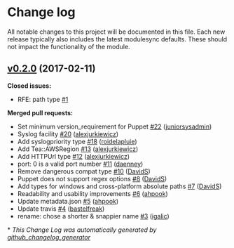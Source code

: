 # Change log

All notable changes to this project will be documented in this file.
Each new release typically also includes the latest modulesync defaults.
These should not impact the functionality of the module.

## [v0.2.0](https://github.com/voxpupuli/puppet-tea/tree/0.2.0) (2017-02-11)
**Closed issues:**

- RFE: path type [\#1](https://github.com/voxpupuli/puppet-tea/issues/1)

**Merged pull requests:**

- Set minimum version\_requirement for Puppet [\#22](https://github.com/voxpupuli/puppet-tea/pull/22) ([juniorsysadmin](https://github.com/juniorsysadmin))
- Syslog facility [\#20](https://github.com/voxpupuli/puppet-tea/pull/20) ([alexjurkiewicz](https://github.com/alexjurkiewicz))
- Add syslogpriority type [\#18](https://github.com/voxpupuli/puppet-tea/pull/18) ([roidelapluie](https://github.com/roidelapluie))
- Add Tea::AWSRegion [\#13](https://github.com/voxpupuli/puppet-tea/pull/13) ([alexjurkiewicz](https://github.com/alexjurkiewicz))
- Add HTTPUrl type [\#12](https://github.com/voxpupuli/puppet-tea/pull/12) ([alexjurkiewicz](https://github.com/alexjurkiewicz))
- port: 0 is a valid port number [\#11](https://github.com/voxpupuli/puppet-tea/pull/11) ([daenney](https://github.com/daenney))
- Remove dangerous compat type [\#10](https://github.com/voxpupuli/puppet-tea/pull/10) ([DavidS](https://github.com/DavidS))
- Puppet does not support regex options [\#8](https://github.com/voxpupuli/puppet-tea/pull/8) ([DavidS](https://github.com/DavidS))
- Add types for windows and cross-platform absolute paths [\#7](https://github.com/voxpupuli/puppet-tea/pull/7) ([DavidS](https://github.com/DavidS))
- Readability and usability improvements [\#6](https://github.com/voxpupuli/puppet-tea/pull/6) ([ahpook](https://github.com/ahpook))
- Update metadata.json [\#5](https://github.com/voxpupuli/puppet-tea/pull/5) ([ahpook](https://github.com/ahpook))
- Update travis [\#4](https://github.com/voxpupuli/puppet-tea/pull/4) ([bastelfreak](https://github.com/bastelfreak))
- rename: chose a shorter & snappier name [\#3](https://github.com/voxpupuli/puppet-tea/pull/3) ([igalic](https://github.com/igalic))



\* *This Change Log was automatically generated by [github_changelog_generator](https://github.com/skywinder/Github-Changelog-Generator)*
